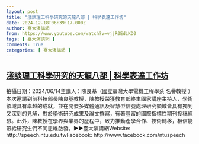 ```yaml
---
layout: post
title: "淺談理工科學研究的天龍八部 | 科學表達工作坊"
date: 2024-12-18T06:39:17.000Z
author: 臺大演講網
from: https://www.youtube.com/watch?v=vjjR0EdiKD0
tags: [ 臺大演講網 ]
comments: True
categories: [ 臺大演講網 ]
---
```

<!--1734503957000-->
[淺談理工科學研究的天龍八部 | 科學表達工作坊](https://www.youtube.com/watch?v=vjjR0EdiKD0)
------

<div>
拍攝日期：2024/06/14主講人：陳良基（國立臺灣大學電機工程學系 名譽教授 ）本次邀請到前科技部長陳良基教授，陳教授榮獲教育部終生國家講座主持人，學術領域具有卓越的成就，並在開發多媒體通訊及智慧型信號處理研究領域皆具有獨到又深刻的見解，對於學術研究成果及論文撰寫，有著豐富的國際指標性期刊投稿經驗。此外，陳教授在學界與業界的歷程中，致力推動產學合作、技術轉移，相信能帶給研究生們不同思維啟發。►►臺大演講網Website: http://speech.ntu.edu.twFacebook: http://www.facebook.com/ntuspeech
</div>
